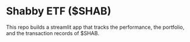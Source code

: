 # Shabby ETF (\$SHAB)
This repo builds a streamlit app that tracks the performance, the portfolio, and the transaction records of $SHAB.